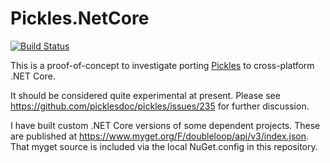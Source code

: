 # Pickles.NetCore 

[![Build Status](https://travis-ci.org/ngm/Pickles.NetCore.svg?branch=master)](https://travis-ci.org/ngm/Pickles.NetCore)

This is a proof-of-concept to investigate porting [Pickles](https://github.com/picklesdoc/pickles) to cross-platform .NET Core.

It should be considered quite experimental at present.  Please see https://github.com/picklesdoc/pickles/issues/235 for further discussion.

I have built custom .NET Core versions of some dependent projects.  These are published at  https://www.myget.org/F/doubleloop/api/v3/index.json.  That myget source is included via the local NuGet.config in this repository.


